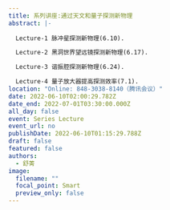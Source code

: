 ```yaml
---
title: 系列讲座:通过天文和量子探测新物理
abstract: |-
  
  Lecture-1 脉冲星探测新物理(6.10). 

  Lecture-2 黑洞世界望远镜探测新物理(6.17). 

  Lecture-3 谐振腔探测新物理(6.24). 

  Lecture-4 量子放大器提高探测效率(7.1). 
location: "Online: 848-3038-8140（腾讯会议）"
date: 2022-06-10T02:00:29.782Z
date_end: 2022-07-01T03:30:00.000Z
all_day: false
event: Series Lecture
event_url: no
publishDate: 2022-06-10T01:15:29.788Z
draft: false
featured: false
authors:
  - 舒菁
image:
  filename: ""
  focal_point: Smart
  preview_only: false
---
```


